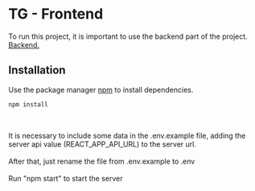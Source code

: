 # TG - Frontend

To run this project, it is important to use the backend part of the project.
<br>
[Backend.](https://github.com/Zanarddi/TG-Fatec-Server)

## Installation

Use the package manager [npm](https://www.npmjs.com) to install dependencies.

```js
npm install
```

<br>

It is necessary to include some data in the .env.example file, adding the server api value (REACT_APP_API_URL) to the server url.
<br>
<br>
After that, just rename the file from .env.example to .env
<br>
<br>
Run "npm start" to start the server
